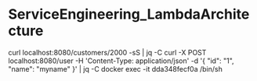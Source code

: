 # ServiceEngineering_LambdaArchitecture

curl localhost:8080/customers/2000 -sS | jq -C
curl -X POST localhost:8080/user -H 'Content-Type: application/json' -d '{ \"id\": \"1\", \"name\": \"myname\" }' | jq -C
docker exec -it dda348fecf0a /bin/sh